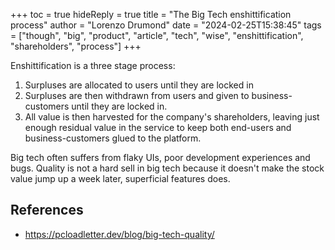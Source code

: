 +++
toc = true
hideReply = true
title = "The Big Tech enshittification process"
author = "Lorenzo Drumond"
date = "2024-02-25T15:38:45"
tags = ["though",  "big",  "product",  "article",  "tech",  "wise",  "enshittification",  "shareholders",  "process"]
+++


Enshittification is a three stage process:

1. Surpluses are allocated to users until they are locked in
2. Surpluses are then withdrawn from users and given to business-customers until they are locked in.
3. All value is then harvested for the company's shareholders, leaving just enough residual value in the service to keep both end-users and business-customers glued to the platform.

Big tech often suffers from flaky UIs, poor development experiences and bugs. Quality is not a hard sell in big tech because it doesn't make the stock value jump up a week later, superficial features does.

## References
- https://pcloadletter.dev/blog/big-tech-quality/
